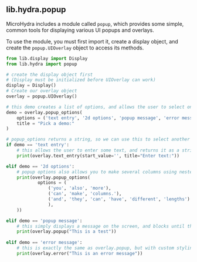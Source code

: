 ## lib.hydra.popup

MicroHydra includes a module called `popup`, which provides some simple, common tools for displaying various UI popups and overlays. 

To use the module, you must first import it, create a display object, and create the `popup.UIOverlay` object to access its methods. 

``` Python
from lib.display import Display
from lib.hydra import popup

# create the display object first
# (Display must be initialized before UIOverlay can work)
display = Display()
# Create our overlay object
overlay = popup.UIOverlay()

# this demo creates a list of options, and allows the user to select one.
demo = overlay.popup_options(
    options = ('text entry', '2d options', 'popup message', 'error message'),
    title = "Pick a demo:"
)

# popup_options returns a string, so we can use this to select another demo to display:
if demo == 'text entry':
    # this allows the user to enter some text, and returns it as a string.
    print(overlay.text_entry(start_value='', title="Enter text:"))

elif demo == '2d options':
    # popup options also allows you to make several columns using nested lists (or tuples)
    print(overlay.popup_options(
            options = (
                ('you', 'also', 'more'),
                ('can', 'make', 'columns.'),
                ('and', 'they', 'can', 'have', 'different', 'lengths')
                ),
    ))

elif demo == 'popup message':
    # this simply displays a message on the screen, and blocks until the user clicks any button
    print(overlay.popup("This is a test"))
    
elif demo == 'error message':
    # this is exactly the same as overlay.popup, but with custom styling for an error message
    print(overlay.error("This is an error message"))
```

